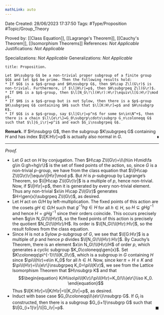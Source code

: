 ```yaml
---
mathLink: auto
---
```


<div class="topSpace"></div>

Date Created: 28/06/2023 17:37:50
Tags: #Type/Proposition #Topic/Group_Theory

Proved by: [[Class Equation]], [[Lagrange's Theorem]], [[Cauchy's Theorem]], [[Isomorphism Theorems]]
References: <i>Not Applicable</i>
Justifications: <i>Not Applicable</i>

Specializations: <i>Not Applicable</i>
Generalizations: <i>Not Applicable</i>

``` ad-Proposition
title: Proposition.

Let $H\subgrp G$ be a non-trivial proper subgroup of a finite group $G$ and let $p$ be prime. Then the following results hold:
* If $G$ is a $p$-group and $H\nsubgrp G$, then $H\cap Z\l(G\r)$ is non-trivial. Furthermore, if $\l|H\r|=p$, then $H\subgrpeq Z\l(G\r)$.
* If $H$ is a $p$-group, then $\l[N_G\!\l(H\r):H\r]\equiv\l[G:H\r]\mod p$.
* If $H$ is a $p$-group but is not Sylow, then there is a $p$-group $K\subgrpeq G$ containing $H$ such that $\l[K:H\r]=p$ and $H\nsubgrp K$.
* If $G$ is a $p$-group, say $\l|G\r|=p^n$ for some $n\in\N^+$, then there is a chain $\l\{e\r\}=G_0\subgrp\cdots\subgrp G_n\coloneqq G$ such that $\l|G_i\r|=p^i$ and each $G_i\nsubgrpeq G$.

```

<b>Remark.</b> If $H\nsubgrp G$, then the subgroup $K\subgrpeq G$ containing $H$ and has index $\l[K:H\r]=p$ is actually also normal in $G$.<span style="float:right;">$\blacklozenge$</span>

---

<i>Proof.</i>
* Let $G$ act on $H$ by conjugation. Then $H\cap Z\l(G\r)=\l\{h\in H\mid\fa g\in G:gh=hg\r\}$ is the set of fixed points of the action, so, since $G$ is a non-trivial $p$-group, we have from the class equation that $\l|H\cap Z\l(G\r)\r|\equiv\l|H\r|\mod p$. But $H$ is $p$-subgroup by Lagrange’s Theorem, so $\l|H\cap Z\l(G\r)\r|$ is a multiple of $p$, hence non-trivial. Now, if $\l|H\r|=p$, then it is generated by every non-trivial element. Thus any non-trivial $x\in H\cap Z\l(G\r)$ generates $H=\gen{x}\subgrpeq Z\l(G\r)$, as desired.
* Let $H$ act on $G/H$ by left-multiplication. The fixed points of this action are the cosets $gH\in G/H$ such that $g^{-1}hg\in H$ for all $h\in H$, so $H\subseteq gHg^{-1}$ and hence $H=gHg^{-1}$ since their orders coincide. This occurs precisely when $g\in N_G\!\l(H\r)$, so the fixed points of this action is precisely the quotient $N_G\!\l(H\r)/H$. Its order is $\l[N_G\!\l(H\r):H\r]$, so the result follows from the class equation.
* Since $H$ is not a Sylow $p$-subgroup of $G$, we see that $\l[G:H\r]$ is a multiple of $p$ and hence $p$ divides $\l[N_G\!\l(H\r):H\r]$. By Cauchy’s Theorem, there is an element $x\in N_G\!\l(H\r)/H$ of order $p$, which generates a cyclic subgroup $K_0\coloneqq\gen{x}$. Set $K\coloneqq\pi^{-1}\!\l(K_0\r)$, which is a subgroup in $G$ containing $H$ since $\pi\l(h\r)=e\in K_0$ for all $h\in H$. Now, since $\ker\pi=H\leq K$ and $\pi\l(H\r)=\l\{e\r\}\nsubgrpeq K_0=\pi\l(K\r)$, we see from the Lattice Isomorphism Theorem that $H\nsubgrp K$ and that
$$\begin{equation}
    K/H\iso\pi\l(K\r)/\pi\l(H\r)=K_0/\l\{e\r\}\iso K_0.
\end{equation}$$
Thus $\l[K:H\r]=\l|K/H\r|=\l|K_0\r|=p$, as desired.
* Induct with base case $G_0\coloneqq\l\{e\r\}\nsubgrp G$. If $G_i$ is constructed, then there is a subgroup $G_{i+1}\nsubgrp G$ such that $\l|G_{i+1}\r|/\l|G_i\r|=p$.<span style="float:right;">$\blacksquare$</span>
